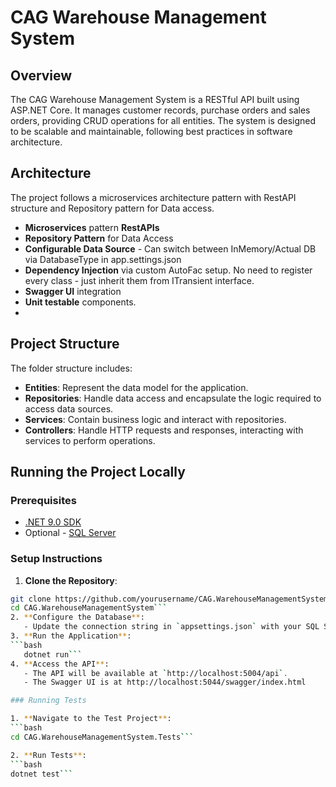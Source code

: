 # CAG Warehouse Management System

## Overview

The CAG Warehouse Management System is a RESTful API built using ASP.NET Core. 
It manages customer records, purchase orders and sales orders, providing CRUD operations for all entities. 
The system is designed to be scalable and maintainable, following best practices in software architecture.

## Architecture

The project follows a microservices architecture pattern with RestAPI structure and Repository pattern for Data access.
- **Microservices** pattern **RestAPIs** 
- **Repository Pattern** for Data Access 
- **Configurable Data Source** - Can switch between InMemory/Actual DB via DatabaseType in app.settings.json
- **Dependency Injection** via custom AutoFac setup. No need to register every class - just inherit them from ITransient interface.
- **Swagger UI** integration
- **Unit testable** components.
- 

## Project Structure
The folder structure includes:
- **Entities**: Represent the data model for the application.
- **Repositories**: Handle data access and encapsulate the logic required to access data sources.
- **Services**: Contain business logic and interact with repositories.
- **Controllers**: Handle HTTP requests and responses, interacting with services to perform operations.

## Running the Project Locally

### Prerequisites

- [.NET 9.0 SDK](https://dotnet.microsoft.com/download/dotnet/9.0)
- Optional - [SQL Server](https://www.microsoft.com/en-us/sql-server/sql-server-downloads)

### Setup Instructions

1. **Clone the Repository**:
```bash
git clone https://github.com/yourusername/CAG.WarehouseManagementSystem.git
cd CAG.WarehouseManagementSystem```
2. **Configure the Database**:
   - Update the connection string in `appsettings.json` with your SQL Server credentials.
3. **Run the Application**:
```bash
   dotnet run```
4. **Access the API**:
   - The API will be available at `http://localhost:5004/api`.
   - The Swagger UI is at http://localhost:5044/swagger/index.html

### Running Tests

1. **Navigate to the Test Project**:
```bash
cd CAG.WarehouseManagementSystem.Tests```

2. **Run Tests**:
```bash
dotnet test```

